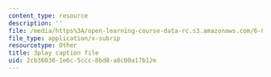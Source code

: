 ```yaml
---
content_type: resource
description: ''
file: /media/https%3A/open-learning-course-data-rc.s3.amazonaws.com/6-004-computation-structures-spring-2017/2cb360361e6c5ccc8bd8a8c00a17b12e_5jZ8VZ6G2uY.vtt
file_type: application/x-subrip
resourcetype: Other
title: 3play caption file
uid: 2cb36036-1e6c-5ccc-8bd8-a8c00a17b12e
---
```

